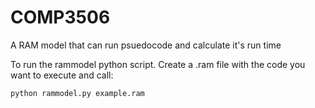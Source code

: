 # COMP3506
A RAM model that can run psuedocode and calculate it's run time

To run the rammodel python script. Create a .ram file with the code you want to execute and call:

`python rammodel.py example.ram`
